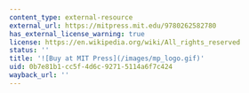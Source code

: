 ```yaml
---
content_type: external-resource
external_url: https://mitpress.mit.edu/9780262582780
has_external_license_warning: true
license: https://en.wikipedia.org/wiki/All_rights_reserved
status: ''
title: '![Buy at MIT Press](/images/mp_logo.gif)'
uid: 0b7e81b1-cc5f-4d6c-9271-5114a6f7c424
wayback_url: ''
---
```

